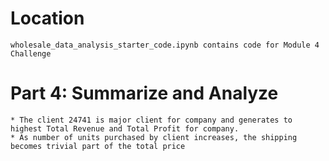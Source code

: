 # Location
    wholesale_data_analysis_starter_code.ipynb contains code for Module 4 Challenge 

# Part 4: Summarize and Analyze
    * The client 24741 is major client for company and generates to highest Total Revenue and Total Profit for company.
    * As number of units purchased by client increases, the shipping becomes trivial part of the total price